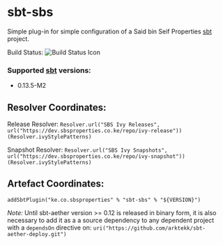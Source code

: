 sbt-sbs
=======

Simple plug-in for simple configuration of a Said bin Seif Properties [sbt][1] project.


Build Status:  ![Build Status Icon][2]

### Supported [sbt][1] versions:
-  0.13.5-M2


## Resolver Coordinates:

Release Resolver:
`Resolver.url("SBS Ivy Releases", url("https://dev.sbsproperties.co.ke/repo/ivy-release"))(Resolver.ivyStylePatterns)`


Snapshot Resolver:
`Resolver.url("SBS Ivy Snapshots", url("https://dev.sbsproperties.co.ke/repo/ivy-snapshot"))(Resolver.ivyStylePatterns)`


## Artefact Coordinates:
`addSbtPlugin("ke.co.sbsproperties" % "sbt-sbs" % "${VERSION}")`

*Note:*  Until sbt-aether version >= 0.12 is released in binary form, it is also necessary to add it as a a source
dependency to any dependent project with a `dependsOn` directive on:
`uri("https://github.com/arktekk/sbt-aether-deploy.git")`



[1]:  http://scala-sbt.org
[2]: https://dev.sbsproperties.co.ke/app/rest/builds/buildType(id:SBT_Sbs_Default)/statusIcon
